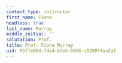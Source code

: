 ```yaml
---
content_type: instructor
first_name: Fiona
headless: true
last_name: Murray
middle_initial: ''
salutation: Prof.
title: Prof. Fiona Murray
uid: 05ffe964-74e4-bfeb-5866-c0208f4aa2af
---
```


